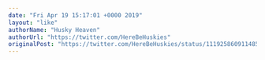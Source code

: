 ```yaml
---
date: "Fri Apr 19 15:17:01 +0000 2019"
layout: "like"
authorName: "Husky Heaven"
authorUrl: "https://twitter.com/HereBeHuskies"
originalPost: "https://twitter.com/HereBeHuskies/status/1119258609114857472"
---
```

